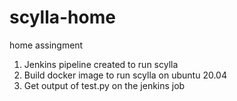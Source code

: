 # scylla-home
home assingment
1. Jenkins pipeline created to run scylla 
2. Build docker image to run scylla on ubuntu 20.04
3. Get output of test.py on the jenkins job
